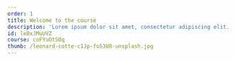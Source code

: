 ```yaml
---
order: 1
title: Welcome to the course
description: 'Lorem ipsum dolor sit amet, consectetur adipiscing elit. Aliquam suscipit bibendum ex nec interdum.'
id: leDxJMuUVZ
course: coFYuOtSOq
thumb: /leonard-cotte-c1Jp-fo53U8-unsplash.jpg
---
```

